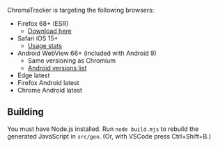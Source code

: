 

ChromaTracker is targeting the following browsers:

- Firefox 68+ (ESR)
    - [Download here](https://portableapps.com/apps/internet/firefox-portable-legacy-68)
- Safari iOS 15+
  - [Usage stats](https://iosref.com/ios-usage)
- Android WebView 66+ (included with Android 9)
    - Same versioning as Chromium
    - [Android versions list](https://docs.signageos.io/hc/en-us/articles/4405381554578-Browser-WebKit-and-Chromium-versions-by-each-Platform#h_01HABYXXZMDMS644M0BXH43GYD)
- Edge latest
- Firefox Android latest
- Chrome Android latest

## Building

You must have Node.js installed. Run `node build.mjs` to rebuild the generated JavaScript in `src/gen`.
(Or, with VSCode press Ctrl+Shift+B.)
